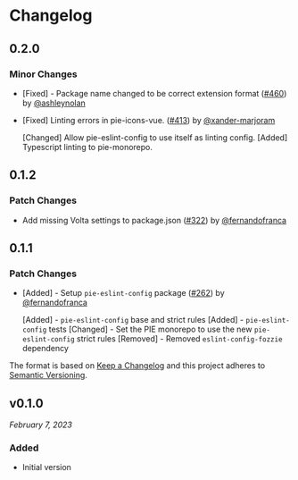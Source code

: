 # Changelog

## 0.2.0

### Minor Changes

- [Fixed] - Package name changed to be correct extension format ([#460](https://github.com/justeattakeaway/pie/pull/460)) by [@ashleynolan](https://github.com/ashleynolan)
- [Fixed] Linting errors in pie-icons-vue. ([#413](https://github.com/justeattakeaway/pie/pull/413)) by [@xander-marjoram](https://github.com/xander-marjoram)

  [Changed] Allow pie-eslint-config to use itself as linting config.
  [Added] Typescript linting to pie-monorepo.

## 0.1.2

### Patch Changes

- Add missing Volta settings to package.json ([#322](https://github.com/justeattakeaway/pie/pull/322)) by [@fernandofranca](https://github.com/fernandofranca)

## 0.1.1

### Patch Changes

- [Added] - Setup `pie-eslint-config` package ([#262](https://github.com/justeattakeaway/pie/pull/262)) by [@fernandofranca](https://github.com/fernandofranca)

  [Added] - `pie-eslint-config` base and strict rules
  [Added] - `pie-eslint-config` tests
  [Changed] - Set the PIE monorepo to use the new `pie-eslint-config` strict rules
  [Removed] - Removed `eslint-config-fozzie` dependency

The format is based on [Keep a Changelog](http://keepachangelog.com/en/1.0.0/)
and this project adheres to [Semantic Versioning](http://semver.org/spec/v2.0.0.html).

## v0.1.0

_February 7, 2023_

### Added

- Initial version
